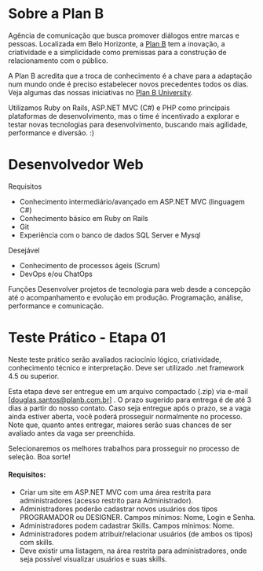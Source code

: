 # Sobre a Plan B
Agência de comunicação que busca promover diálogos entre marcas e pessoas. Localizada em Belo Horizonte, a [Plan B](http://planb.com.br/) tem a inovação, a criatividade e a simplicidade como premissas para a construção de relacionamento com o público.

A Plan B acredita que a troca de conhecimento é a chave para a adaptação num mundo onde é preciso estabelecer novos precedentes todos os dias. Veja algumas das nossas iniciativas no [Plan B University](http://u.planb.com.br/).

Utilizamos Ruby on Rails, ASP.NET MVC (C#) e PHP como principais plataformas de desenvolvimento, mas o time é incentivado a explorar e testar novas tecnologias para desenvolvimento, buscando mais agilidade, performance e diversão. :)

# Desenvolvedor Web
Requisitos
- Conhecimento intermediário/avançado em ASP.NET MVC (linguagem C#)
- Conhecimento básico em Ruby on Rails
- Git
- Experiência com o banco de dados SQL Server e Mysql

Desejável
- Conhecimento de processos ágeis (Scrum)
- DevOps e/ou ChatOps

Funções
Desenvolver projetos de tecnologia para web desde a concepção até o acompanhamento e evolução em produção. Programação, análise, performance e comunicação.


# Teste Prático - Etapa 01
Neste teste prático serão avaliados raciocínio lógico, criatividade, conhecimento técnico e interpretação. Deve ser utilizado .net framework 4.5 ou superior.

Esta etapa deve ser entregue em um arquivo compactado (.zip) via e-mail [douglas.santos@planb.com.br] . O prazo sugerido para entrega é de até 3 dias a partir do nosso contato. Caso seja entregue após o prazo, se a vaga ainda estiver aberta, você poderá prosseguir normalmente no processo. Note que, quanto antes entregar, maiores serão suas chances de ser avaliado antes da vaga ser preenchida.

Selecionaremos os melhores trabalhos para prosseguir no processo de seleção. Boa sorte!

#### Requisitos:
- Criar um site em ASP.NET MVC com uma área restrita para administradores (acesso restrito para Administrador).
- Administradores poderão cadastrar novos usuários dos tipos PROGRAMADOR ou DESIGNER. Campos mínimos: Nome, Login e Senha.
- Administradores podem cadastrar Skills. Campos mínimos: Nome.
- Administradores podem atribuir/relacionar usuários (de ambos os tipos) com skills.
- Deve existir uma listagem, na área restrita para administradores, onde seja possível visualizar usuários e suas skills.

